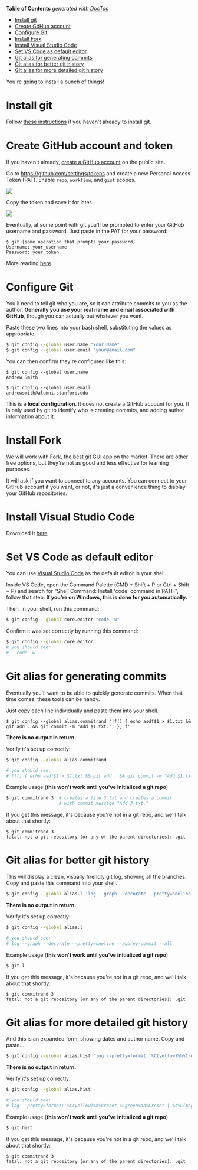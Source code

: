 <!-- START doctoc generated TOC please keep comment here to allow auto update -->
<!-- DON'T EDIT THIS SECTION, INSTEAD RE-RUN doctoc TO UPDATE -->
**Table of Contents**  *generated with [DocToc](https://github.com/thlorenz/doctoc)*

- [Install git](#install-git)
- [Create GitHub account](#create-github-account)
- [Configure Git](#configure-git)
- [Install Fork](#install-fork)
- [Install Visual Studio Code](#install-visual-studio-code)
- [Set VS Code as default editor](#set-vs-code-as-default-editor)
- [Git alias for generating commits](#git-alias-for-generating-commits)
- [Git alias for better git history](#git-alias-for-better-git-history)
- [Git alias for more detailed git history](#git-alias-for-more-detailed-git-history)

<!-- END doctoc generated TOC please keep comment here to allow auto update -->

You're going to install a bunch of things!

# Install git

Follow [these instructions](./installGit.md) if you haven't already to install git.

# Create GitHub account and token

If you haven't already, [create a GitHub account](http://github.com/) on the public site.

Go to https://github.com/settings/tokens and create a new Personal Access Token (PAT). Enable `repo`, `workflow`, and `gist` scopes.

![](https://i.imgur.com/rRiOsc5.jpg)

Copy the token and save it for later.

![](https://i.imgur.com/OufPcd2.jpg)

Eventually, at some point with git you'll be prompted to enter your GitHub username and password. Just paste in the PAT for your password:

```
$ git [some operation that prompts your password]
Username: your_username
Password: your_token
```

More reading [here](https://docs.github.com/en/github/authenticating-to-github/keeping-your-account-and-data-secure/creating-a-personal-access-token).

# Configure Git

You'll need to tell git who you are, so it can attribute commits to you as the author. **Generally you use your real name and email associated with GitHub**, though you can actually put whatever you want.

Paste these two lines into your bash shell, substituting the values as appropriate.

```bash
$ git config --global user.name "Your Name"
$ git config --global user.email "your@email.com"
```

You can then confirm they're configured like this:

```
$ git config --global user.name
Andrew Smith

$ git config --global user.email
andrewsmith@alumni.stanford.edu
```

This is a **local configuration**. It does not create a GitHub account for you. It is only used by git to identify who is creating commits, and adding author information about it.

# Install Fork

We will work with [Fork](https://git-fork.com/), the best git GUI app on the market. There are other free options, but they're not as good and less effective for learning purposes.

It will ask if you want to connect to any accounts. You can connect to your GitHub account if you want, or not, it's just a convenience thing to display your GitHub repositories.

# Install Visual Studio Code

Download it [here](https://code.visualstudio.com/).

# Set VS Code as default editor

You can use [Visual Studio Code](https://code.visualstudio.com/) as the default editor in your shell.

Inside VS Code, open the Command Palette (CMD + Shift + P or Ctrl + Shift + P) and search for "Shell Command: Install 'code' command in PATH", follow that step. **If you're on Windows, this is done for you automatically.**

Then, in your shell, run this command:

```bash
$ git config --global core.editor "code -w"
```

Confirm it was set correctly by running this command:

```bash
$ git config --global core.editor
# you should see:
#   code -w
```

# Git alias for generating commits

Eventually you'll want to be able to quickly generate commits. When that time comes, these tools can be handy.

Just copy each line individually and paste them into your shell.

```
$ git config --global alias.commitrand '!f() { echo asdf$1 > $1.txt && git add . && git commit -m "Add $1.txt."; }; f'
```

**There is no output in return.**

Verify it's set up correctly:

```bash
$ git config --global alias.commitrand

# you should see:
# !f() { echo asdf$1 > $1.txt && git add . && git commit -m "Add $1.txt."; }; f
```

Example usage (**this won't work until you've initialized a git repo**)

```bash
$ git commitrand 3  # creates a file 3.txt and creates a commit
                    # with commit message "Add 3.txt."
```

If you get this message, it's because you're not in a git repo, and we'll talk about that shortly:

```
$ git commitrand 3
fatal: not a git repository (or any of the parent directories): .git
```

# Git alias for better git history

This will display a clean, visually friendly git log, showing all the branches. Copy and paste this command into your shell.

```bash
$ git config --global alias.l 'log --graph --decorate --pretty=oneline --abbrev-commit --all'
```

**There is no output in return.**

Verify it's set up correctly:

```bash
$ git config --global alias.l

# you should see:
# log --graph --decorate --pretty=oneline --abbrev-commit --all
```

Example usage (**this won't work until you've initialized a git repo**)

```bash
$ git l
```

If you get this message, it's because you're not in a git repo, and we'll talk about that shortly:

```
$ git commitrand 3
fatal: not a git repository (or any of the parent directories): .git
```

# Git alias for more detailed git history

And this is an expanded form, showing dates and author name. Copy and paste...

```bash
$ git config --global alias.hist "log --pretty=format:'%C(yellow)%h%Creset %Cgreen%ad%Creset | %s%C(magenta)%d%Creset [%Cblue%an%Creset]' --graph --date=short --decorate"
```

**There is no output in return.**

Verify it's set up correctly:

```bash
$ git config --global alias.hist

# you should see:
# log --pretty=format:'%C(yellow)%h%Creset %Cgreen%ad%Creset | %s%C(magenta)%d%Creset [%Cblue%an%Creset]' --graph --date=short --decorate
```

Example usage (**this won't work until you've initialized a git repo**)

```bash
$ git hist
```

If you get this message, it's because you're not in a git repo, and we'll talk about that shortly:

```
$ git commitrand 3
fatal: not a git repository (or any of the parent directories): .git
```
